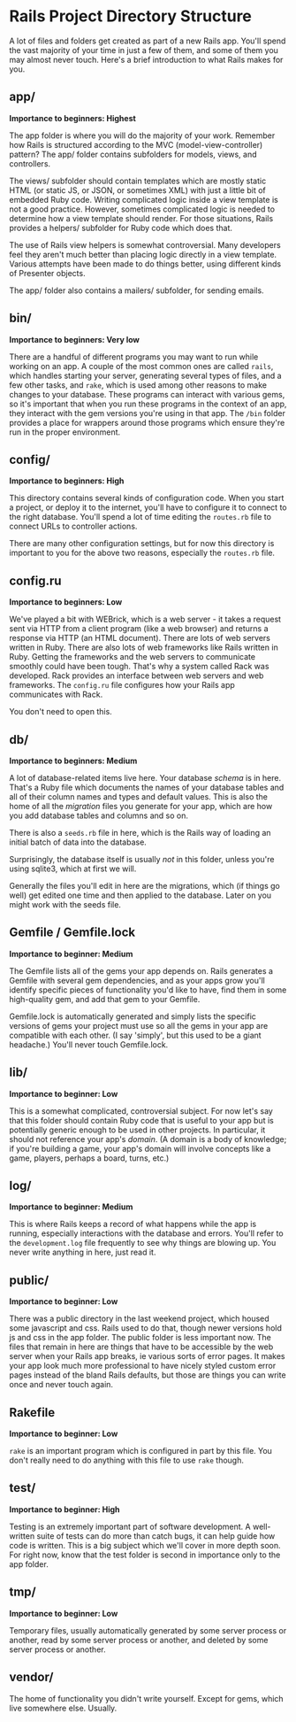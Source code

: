 # Rails Project Directory Structure

A lot of files and folders get created as part of a new Rails app. You'll spend the vast majority of your time in just a few of them, and some of them you may almost never touch. Here's a brief introduction to what Rails makes for you.

## app/ ##

**Importance to beginners: Highest**

The app folder is where you will do the majority of your work. Remember how Rails is structured according to the MVC (model-view-controller) pattern? The app/ folder contains subfolders for models, views, and controllers. 

The views/ subfolder should contain templates which are mostly static HTML (or static JS, or JSON, or sometimes XML) with just a little bit of embedded Ruby code. Writing complicated logic inside a view template is not a good practice. However, sometimes complicated logic is needed to determine how a view template should render. For those situations, Rails provides a helpers/ subfolder for Ruby code which does that.

The use of Rails view helpers is somewhat controversial. Many developers feel they aren't much better than placing logic directly in a view template. Various attempts have been made to do things better, using different kinds of Presenter objects.

The app/ folder also contains a mailers/ subfolder, for sending emails.

## bin/ ##

**Importance to beginners: Very low**

There are a handful of different programs you may want to run while working on an app. A couple of the most common ones are called `rails`, which handles starting your server, generating several types of files, and a few other tasks, and `rake`, which is used among other reasons to make changes to your database. These programs can interact with various gems, so it's important that when you run these programs in the context of an app, they interact with the gem versions you're using in that app. The `/bin` folder provides a place for wrappers around those programs which ensure they're run in the proper environment.

## config/ ##

**Importance to beginners: High**

This directory contains several kinds of configuration code. When you start a project, or deploy it to the internet, you'll have to configure it to connect to the right database. 
You'll spend a lot of time editing the `routes.rb` file to connect URLs to controller actions.

There are many other configuration settings, but for now this directory is important to you for the above two reasons, especially the `routes.rb` file.

## config.ru ##

**Importance to beginners: Low**

We've played a bit with WEBrick, which is a web server - it takes a request sent via HTTP from a client program (like a web browser) and returns a response via HTTP (an HTML document). There are lots of web servers written in Ruby. There are also lots of web frameworks like Rails written in Ruby. Getting the frameworks and the web servers to communicate smoothly could have been tough. That's why a system called Rack was developed. Rack provides an interface between web servers and web frameworks. The `config.ru` file configures how your Rails app communicates with Rack.

You don't need to open this.

## db/ ##

**Importance to beginners: Medium**

A lot of database-related items live here. Your database _schema_ is in here. That's a Ruby file which documents the names of your database tables and all of their column names and types and default values. This is also the home of all the _migration_ files you generate for your app, which are how you add database tables and columns and so on.

There is also a `seeds.rb` file in here, which is the Rails way of loading an initial batch of data into the database.

Surprisingly, the database itself is usually _not_ in this folder, unless you're using sqlite3, which at first we will.

Generally the files you'll edit in here are the migrations, which (if things go well) get edited one time and then applied to the database. Later on you might work with the seeds file.

## Gemfile / Gemfile.lock ##

**Importance to beginner: Medium**

The Gemfile lists all of the gems your app depends on. Rails generates a Gemfile with several gem dependencies, and as your apps grow you'll identify specific pieces of functionality you'd like to have, find them in some high-quality gem, and add that gem to your Gemfile.

Gemfile.lock is automatically generated and simply lists the specific versions of gems your project must use so all the gems in your app are compatible with each other. (I say 'simply', but this used to be a giant headache.) You'll never touch Gemfile.lock.

## lib/ ##

**Importance to beginner: Low**

This is a somewhat complicated, controversial subject. For now let's say that this folder should contain Ruby code that is useful to your app but is potentially generic enough to be used in other projects. In particular, it should not reference your app's _domain_. (A domain is a body of knowledge; if you're building a game, your app's domain will involve concepts like a game, players, perhaps a board, turns, etc.)

## log/ ##

**Importance to beginner: Medium**

This is where Rails keeps a record of what happens while the app is running, especially interactions with the database and errors. You'll refer to the `development.log` file frequently to see why things are blowing up. You never write anything in here, just read it.

## public/ ##

**Importance to beginner: Low**

There was a public directory in the last weekend project, which housed some javascript and css. Rails used to do that, though newer versions hold js and css in the app folder. The public folder is less important now. The files that remain in here are things that have to be accessible by the web server when your Rails app breaks, ie various sorts of error pages. It makes your app look much more professional to have nicely styled custom error pages instead of the bland Rails defaults, but those are things you can write once and never touch again.

## Rakefile ##

**Importance to beginner: Low**

`rake` is an important program which is configured in part by this file. You don't really need to do anything with this file to use `rake` though.

## test/ ##

**Importance to beginner: High**

Testing is an extremely important part of software development. A well-written suite of tests can do more than catch bugs, it can help guide how code is written. This is a big subject which we'll cover in more depth soon. For right now, know that the test folder is second in importance only to the app folder.

## tmp/ ##

**Importance to beginner: Low**

Temporary files, usually automatically generated by some server process or another, read by some server process or another, and deleted by some server process or another.

## vendor/ ##

The home of functionality you didn't write yourself. Except for gems, which live somewhere else. Usually. 
